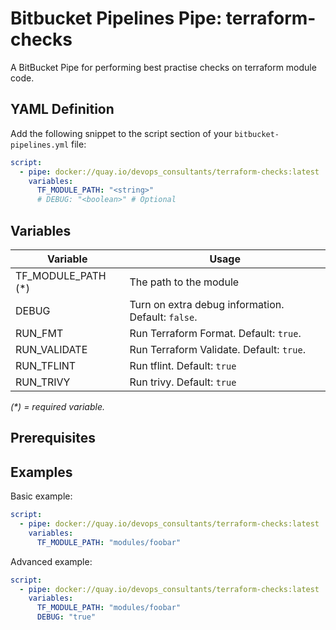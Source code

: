 # Bitbucket Pipelines Pipe: terraform-checks

A BitBucket Pipe for performing best practise checks on terraform module code.

## YAML Definition

Add the following snippet to the script section of your `bitbucket-pipelines.yml` file:

```yaml
script:
  - pipe: docker://quay.io/devops_consultants/terraform-checks:latest
    variables:
      TF_MODULE_PATH: "<string>"
      # DEBUG: "<boolean>" # Optional
```

## Variables

| Variable            | Usage                                              |
| ------------------- | -------------------------------------------------- |
| TF_MODULE_PATH (\*) | The path to the module                             |
| DEBUG               | Turn on extra debug information. Default: `false`. |
| RUN_FMT             | Run Terraform Format. Default: `true`.             |
| RUN_VALIDATE        | Run Terraform Validate. Default: `true`.           |
| RUN_TFLINT          | Run tflint. Default: `true`                        |
| RUN_TRIVY           | Run trivy. Default: `true`                         |

_(\*) = required variable._

## Prerequisites

## Examples

Basic example:

```yaml
script:
  - pipe: docker://quay.io/devops_consultants/terraform-checks:latest
    variables:
      TF_MODULE_PATH: "modules/foobar"
```

Advanced example:

```yaml
script:
  - pipe: docker://quay.io/devops_consultants/terraform-checks:latest
    variables:
      TF_MODULE_PATH: "modules/foobar"
      DEBUG: "true"
```
